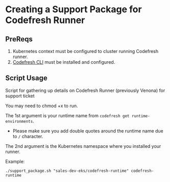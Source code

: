 # Creating a Support Package for Codefresh Runner

## PreReqs

1. Kubernetes context must be configured to cluster running Codefresh runner.
1. [Codefresh CLI](https://codefresh-io.github.io/cli/installation/) must be installed and configured.

## Script Usage

Script for gathering up details on Codefresh Runner (previously Venona) for support ticket

You may need to chmod +x to run.

The 1st argument is your runtime name from `codefresh get runtime-environments`.

* Please make sure you add double quotes around the runtime name due to `/` character.

The 2nd argument is the Kubernetes namespace where you installed your runner.

Example:

`./support_package.sh "sales-dev-eks/codefresh-runtime" codefresh-runtime`
